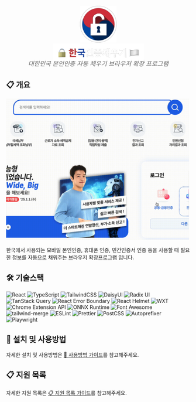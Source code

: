 <a id="readme-top"></a>

<div align="center">
  <img src="src/assets/icon.png" alt="Logo" width="100"><br />
  <img src="publish/readme/title.png" alt="title" width="250">
  <p style="color: #666; font-size: 1.2em; margin-top: -10px; font-style: italic;">
    대한민국 본인인증 자동 채우기 브라우저 확장 프로그램
  </p>
</div>

## 📋 개요

<img src="publish/readme/홈택스-oacx.gif" width="500" />

한국에서 사용되는 모바일 본인인증, 휴대폰 인증, 민간인증서 인증 등을 사용할 때 필요한 정보를 자동으로 채워주는 브라우저 확장프로그램 입니다.

## 🛠️ 기술스택

![React](https://img.shields.io/badge/react-%2320232a.svg?style=for-the-badge&logo=react&logoColor=%2361DAFB)
![TypeScript](https://img.shields.io/badge/TypeScript-007ACC?style=for-the-badge&logo=typescript&logoColor=white)
![TailwindCSS](https://img.shields.io/badge/Tailwind_CSS-38BDF8?style=for-the-badge&logo=tailwind-css&logoColor=white)
![DaisyUI](https://img.shields.io/badge/DaisyUI-5A0EF8?style=for-the-badge&logo=daisyui&logoColor=white)
![Radix UI](https://img.shields.io/badge/Radix_UI-161618?style=for-the-badge&logo=radixui&logoColor=white)
![TanStack Query](https://img.shields.io/badge/TanStack_Query-FF4154?style=for-the-badge&logo=reactquery&logoColor=white)
![React Error Boundary](https://img.shields.io/badge/React_Error_Boundary-61DAFB?style=for-the-badge&logo=react&logoColor=white)
![React Helmet](https://img.shields.io/badge/React_Helmet-61DAFB?style=for-the-badge&logo=react&logoColor=white)
![WXT](https://img.shields.io/badge/WXT-00DC82?style=for-the-badge&logoColor=white)
![Chrome Extension API](https://img.shields.io/badge/Chrome_Extension_API-4285F4?style=for-the-badge&logo=googlechrome&logoColor=white)
![ONNX Runtime](https://img.shields.io/badge/ONNX_Runtime-5D3FD3?style=for-the-badge&logo=onnx&logoColor=white)
![Font Awesome](https://img.shields.io/badge/Font_Awesome-339AF0?style=for-the-badge&logo=fontawesome&logoColor=white)
![tailwind-merge](https://img.shields.io/badge/tailwind--merge-38BDF8?style=for-the-badge&logo=tailwindcss&logoColor=white)
![ESLint](https://img.shields.io/badge/ESLint-4B32C3?style=for-the-badge&logo=eslint&logoColor=white)
![Prettier](https://img.shields.io/badge/Prettier-F7B93E?style=for-the-badge&logo=prettier&logoColor=white)
![PostCSS](https://img.shields.io/badge/PostCSS-DD3A0A?style=for-the-badge&logo=postcss&logoColor=white)
![Autoprefixer](https://img.shields.io/badge/Autoprefixer-DD3735?style=for-the-badge&logo=autoprefixer&logoColor=white)
![Playwright](https://img.shields.io/badge/Playwright-2EAD33?style=for-the-badge&logo=playwright&logoColor=white)

## 📖 설치 및 사용방법

자세한 설치 및 사용방법은 [📖 사용방법 가이드](publish/사용방법.md)를 참고해주세요.

## 📋 지원 목록

자세한 지원 목록은 [📋 지원 목록 가이드](publish/지원목록.md)를 참고해주세요.
